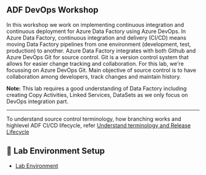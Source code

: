 **ADF DevOps Workshop**
-----------------------------------------------------------------------------------------------------------------------------------------------------------------
In this workshop we work on implementing continuous integration and continuous deployment for Azure Data Factory using Azure DevOps. In Azure Data Factory, continuous integration and delivery (CI/CD) means moving Data Factory pipelines from one environment (development, test, production) to another. Azure Data Factory integrates with both Github and Azure DevOps Git for source control. Git is a version control system that allows for easier change tracking and collaboration.  For this lab, we're focussing on Azure DevOps Git. Main objective of source control is to have collaboration among developers, track changes and maintain history. 

**Note:** This lab requires a good understanding of Data Factory including creating Copy Activities, Linked Services, DataSets as we only focus on DevOps integration part.

------------------------------------------------------------------------------------------------------------------------------------------------------------------

To understand source control terminology, how branching works and highlevel ADF CI/CD lifecycle, refer [Understand terminology and Release Lifecycle](Files/CICD-Documentation.md)

**🧪 Lab Environment Setup**
-----------------------------------------------------------------------------------------------------------------------------------------------------------------
+ [Lab Environment](modules/module00.md)
